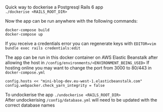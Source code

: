 Quick way to dockerise a Postgresql Rails 6 app  
`./dockerise <RAILS_ROOT_DIR>`

Now the app can be run anywhere with the following commands:
```
docker-compose build
docker-compose up
```
If you receive a credentials error you can regenerate keys with `EDITOR=vim bundle exec rails credentials:edit`

The app can be run in this docker container on AWS Elastic Beanstalk after allowing the host in `/config/environments/<ENVIRONMENT_BEING_USED>`
If hosting online you may want to change the port from 3000 to 80/443 in `docker-compose.yml`
```
config.hosts << "mini-blog-dev.eu-west-1.elasticbeanstalk.com"  
config.webpacker.check_yarn_integrity = false
```
To undockerise the app  `./undockerise <RAILS_ROOT_DIR>`  
After undockerising `/config/database.yml` will need to be updated with the correct database names
